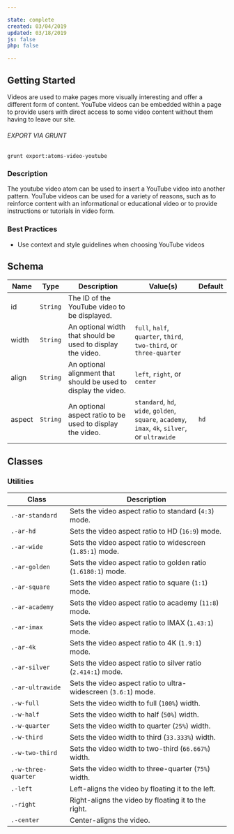 ```yaml
---

state: complete
created: 03/04/2019
updated: 03/18/2019
js: false
php: false

---
```


## Getting Started

Videos are used to make pages more visually interesting and offer a different form of content. YouTube videos can be embedded within a page to provide users with direct access to some video content without them having to leave our site.

###### EXPORT VIA GRUNT

```
grunt export:atoms-video-youtube
```


### Description

The youtube video atom can be used to insert a YouTube video into another pattern. YouTube videos can be used for a variety of reasons, such as to reinforce content with an informational or educational video or to provide instructions or tutorials in video form.


### Best Practices

- Use context and style guidelines when choosing YouTube videos


## Schema

| Name        | Type        | Description                                                           | Value(s)          | Default   |
|-------------|-------------|-----------------------------------------------------------------------|-------------------|-----------|
| id          | `String`    | The ID of the YouTube video to be displayed.                          |                   |           |
| width       | `String`    | An optional width that should be used to display the video.           | `full`, `half`, `quarter`, `third`, `two-third`, or `three-quarter` |   |
| align       | `String`    | An optional alignment that should be used to display the video.       | `left`, `right`, or `center` |   |
| aspect      | `String`    | An optional aspect ratio to be used to display the video.             | `standard`, `hd`, `wide`, `golden`, `square`, `academy`, `imax`, `4k`, `silver`, or `ultrawide` | `hd` |


## Classes

### Utilities

| Class               | Description                                                             |
|---------------------|-------------------------------------------------------------------------|
| `.-ar-standard`     | Sets the video aspect ratio to standard (`4:3`) mode.                   |
| `.-ar-hd`           | Sets the video aspect ratio to HD (`16:9`) mode.                        |
| `.-ar-wide`         | Sets the video aspect ratio to widescreen (`1.85:1`) mode.              |
| `.-ar-golden`       | Sets the video aspect ratio to golden ratio (`1.6180:1`) mode.          |
| `.-ar-square`       | Sets the video aspect ratio to square (`1:1`) mode.                     |
| `.-ar-academy`      | Sets the video aspect ratio to academy (`11:8`) mode.                   |
| `.-ar-imax`         | Sets the video aspect ratio to IMAX (`1.43:1`) mode.                    |
| `.-ar-4k`           | Sets the video aspect ratio to 4K (`1.9:1`) mode.                       |
| `.-ar-silver`       | Sets the video aspect ratio to silver ratio (`2.414:1`) mode.           |
| `.-ar-ultrawide`    | Sets the video aspect ratio to ultra-widescreen (`3.6:1`) mode.         |
| `.-w-full`          | Sets the video width to full (`100%`) width.                            |
| `.-w-half`          | Sets the video width to half (`50%`) width.                             |
| `.-w-quarter`       | Sets the video width to quarter (`25%`) width.                          |
| `.-w-third`         | Sets the video width to third (`33.333%`) width.                        |
| `.-w-two-third`     | Sets the video width to two-third (`66.667%`) width.                    |
| `.-w-three-quarter` | Sets the video width to three-quarter (`75%`) width.                    |
| `.-left`            | Left-aligns the video by floating it to the left.                       |
| `.-right`           | Right-aligns the video by floating it to the right.                     |
| `.-center`          | Center-aligns the video.                                                |
